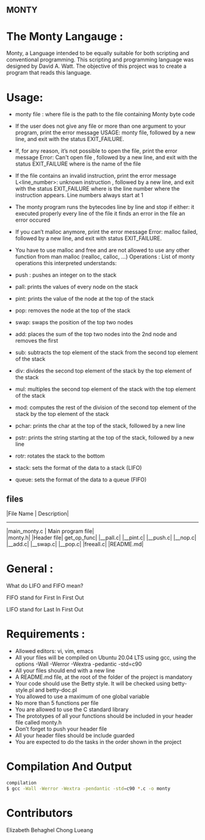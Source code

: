 ## MONTY

# The Monty Langauge :
Monty, a Language intended to be equally suitable for both scripting and conventional programming. 
This scripting and programming language was designed by David A. Watt.
The objective of this project was to create a program that reads this language.

# Usage:

*	monty file :  where file is the path to the file containing Monty byte code
*	If the user does not give any file or more than one argument to your program, print the error message USAGE: monty file, followed by a new line, and exit with the status EXIT_FAILURE.
*	If, for any reason, it’s not possible to open the file, print the error message Error: Can't open file , followed by a new line, and exit with the status EXIT_FAILURE
where is the name of the file
*	If the file contains an invalid instruction, print the error message L<line_number>: unknown instruction , followed by a new line, and exit with the status EXIT_FAILURE
where is the line number where the instruction appears.
Line numbers always start at 1
*	The monty program runs the bytecodes line by line and stop if either:
	it executed properly every line of the file
	it finds an error in the file an error occured
*	If you can’t malloc anymore, print the error message Error: malloc failed, followed by a new line, and exit with status EXIT_FAILURE.
*	You have to use malloc and free and are not allowed to use any other function from man malloc (realloc, calloc, …)
Operations : List of monty operations this interpreted understands:

*	push <integer>: pushes an integer on to the stack
*	pall: prints the values of every node on the stack
*	pint: prints the value of the node at the top of the stack
*	pop: removes the node at the top of the stack
*	swap: swaps the position of the top two nodes
*	add: places the sum of the top two nodes into the 2nd node and removes the first
*	sub: subtracts the top element of the stack from the second top element of the stack
*	div: divides the second top element of the stack by the top element of the stack
*	mul: multiples the second top element of the stack with the top element of the stack
*	mod: computes the rest of the division of the second top element of the stack by the top element of the stack
*	pchar: prints the char at the top of the stack, followed by a new line
*	pstr: prints the string starting at the top of the stack, followed by a new line
*	rotr: rotates the stack to the bottom
*	stack: sets the format of the data to a stack (LIFO)
*	queue: sets the format of the data to a queue (FIFO)

## files
|File Name	| Description|
 ---------	  -----------
|main_monty.c	|	Main program file|	
|monty.h|	|Header file|
get_op_func|
|__pall.c|
|__pint.c|
|__push.c|
|__nop.c|
|__add.c|
|__swap.c|
|__pop.c|
|freeall.c|
|README.md|

# General :
What do LIFO and FIFO mean?

FIFO stand for First In First Out

LIFO stand for Last In First Out

# Requirements :

*	Allowed editors: vi, vim, emacs
*	All your files will be compiled on Ubuntu 20.04 LTS using gcc, using the options -Wall -Werror -Wextra -pedantic -std=c90
*	All your files should end with a new line
*	A README.md file, at the root of the folder of the project is mandatory
*	Your code should use the Betty style. It will be checked using betty-style.pl and betty-doc.pl
*	You allowed to use a maximum of one global variable
*	No more than 5 functions per file
*	You are allowed to use the C standard library
*	The prototypes of all your functions should be included in your header file called monty.h
*	Don’t forget to push your header file
*	All your header files should be include guarded
*	You are expected to do the tasks in the order shown in the project

# Compilation And Output

```sh
compilation
$ gcc -Wall -Werror -Wextra -pendantic -std=c90 *.c -o monty
```
# Contributors
Elizabeth Behaghel
Chong Lueang
